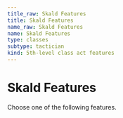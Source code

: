 ```yaml
---
title_raw: Skald Features
title: Skald Features
name_raw: Skald Features
name: Skald Features
type: classes
subtype: tactician
kind: 5th-level class act features
---
```


# Skald Features

Choose one of the following features.
